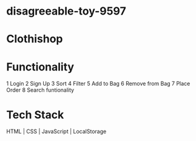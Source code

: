 # disagreeable-toy-9597

# Clothishop

# Functionality
1 Login
2 Sign Up
3 Sort
4 Filter
5 Add to Bag
6 Remove from Bag
7 Place Order
8 Search funtionality

# Tech Stack
HTML | CSS | JavaScript | LocalStorage


